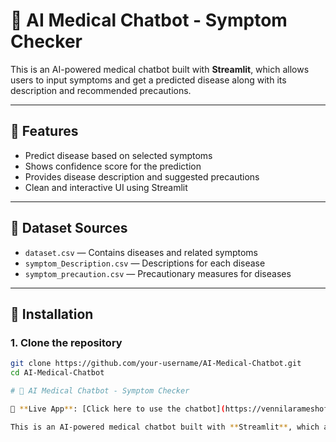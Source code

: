 # 🤖 AI Medical Chatbot - Symptom Checker

This is an AI-powered medical chatbot built with **Streamlit**, which allows users to input symptoms and get a predicted disease along with its description and recommended precautions.

---

## 🧠 Features

- Predict disease based on selected symptoms
- Shows confidence score for the prediction
- Provides disease description and suggested precautions
- Clean and interactive UI using Streamlit

---

## 📂 Dataset Sources

- `dataset.csv` — Contains diseases and related symptoms
- `symptom_Description.csv` — Descriptions for each disease
- `symptom_precaution.csv` — Precautionary measures for diseases

---

## 🚀 Installation

### 1. Clone the repository

```bash
git clone https://github.com/your-username/AI-Medical-Chatbot.git
cd AI-Medical-Chatbot

# 🤖 AI Medical Chatbot - Symptom Checker

🔗 **Live App**: [Click here to use the chatbot](https://vennilarameshoffl-ai-medical-chatbot.streamlit.app)

This is an AI-powered medical chatbot built with **Streamlit**, which allows users to input symptoms and get a predicted disease...
